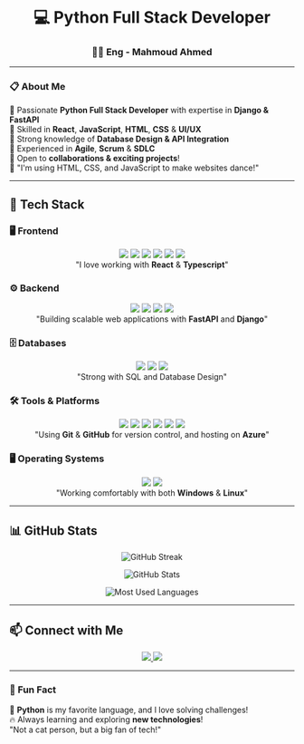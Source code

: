 <h1 align="center">💻 Python Full Stack Developer</h1>
<h3 align="center">👨‍💻 Eng - Mahmoud Ahmed</h3>

---

### 📋 About Me  
🔹 Passionate **Python Full Stack Developer** with expertise in **Django & FastAPI**  
🔹 Skilled in **React**, **JavaScript**, **HTML**, **CSS** & **UI/UX**  
🔹 Strong knowledge of **Database Design & API Integration**  
🔹 Experienced in **Agile**, **Scrum** & **SDLC**  
🔹 Open to **collaborations & exciting projects**!  
🔹 "I'm using HTML, CSS, and JavaScript to make websites dance!"

---

## 🚀 Tech Stack  

### 🖥️ Frontend  
<p align="center">
  <img src="https://img.shields.io/badge/HTML5-FF5733?style=for-the-badge&logo=html5&logoColor=white" />
  <img src="https://img.shields.io/badge/CSS3-008CBA?style=for-the-badge&logo=css3&logoColor=white" />
  <img src="https://img.shields.io/badge/JavaScript-F7DF1E?style=for-the-badge&logo=javascript&logoColor=black" />
  <img src="https://img.shields.io/badge/React-61DAFB?style=for-the-badge&logo=react&logoColor=black" />
  <img src="https://img.shields.io/badge/Bootstrap-7952B3?style=for-the-badge&logo=bootstrap&logoColor=white" />
  <img src="https://img.shields.io/badge/Figma-F24E1E?style=for-the-badge&logo=figma&logoColor=white" />
  <br />
  "I love working with <strong>React</strong> & <strong>Typescript</strong>"
</p>

### ⚙️ Backend  
<p align="center">
  <img src="https://img.shields.io/badge/Python-3776AB?style=for-the-badge&logo=python&logoColor=white" />
  <img src="https://img.shields.io/badge/Django-092E20?style=for-the-badge&logo=django&logoColor=white" />
  <img src="https://img.shields.io/badge/Flask-000000?style=for-the-badge&logo=flask&logoColor=white" />
  <img src="https://img.shields.io/badge/FastAPI-009688?style=for-the-badge&logo=fastapi&logoColor=white" />
  <br />
  "Building scalable web applications with <strong>FastAPI</strong> and <strong>Django</strong>"
</p>

### 🗄️ Databases  
<p align="center">
  <img src="https://img.shields.io/badge/MySQL-4479A1?style=for-the-badge&logo=mysql&logoColor=white" />
  <img src="https://img.shields.io/badge/PostgreSQL-336791?style=for-the-badge&logo=postgresql&logoColor=white" />
  <img src="https://img.shields.io/badge/SQLite-003B57?style=for-the-badge&logo=sqlite&logoColor=white" />
  <br />
  "Strong with SQL and Database Design"
</p>

### 🛠️ Tools & Platforms  
<p align="center">
  <img src="https://img.shields.io/badge/Git-F1502F?style=for-the-badge&logo=git&logoColor=white" />
  <img src="https://img.shields.io/badge/GitHub-181717?style=for-the-badge&logo=github&logoColor=white" />
  <img src="https://img.shields.io/badge/VS_Code-007ACC?style=for-the-badge&logo=visualstudiocode&logoColor=white" />
  <img src="https://img.shields.io/badge/LinkedIn-0077B5?style=for-the-badge&logo=linkedin&logoColor=white" />
  <img src="https://img.shields.io/badge/Vercel-000000?style=for-the-badge&logo=vercel&logoColor=white" />
  <img src="https://img.shields.io/badge/Azure-0089D6?style=for-the-badge&logo=microsoftazure&logoColor=white" />
  <br />
  "Using <strong>Git</strong> & <strong>GitHub</strong> for version control, and hosting on <strong>Azure</strong>"
</p>

### 🖥️ Operating Systems  
<p align="center">
  <img src="https://img.shields.io/badge/Windows-0078D6?style=for-the-badge&logo=windows&logoColor=white" />
  <img src="https://img.shields.io/badge/Linux-FCC624?style=for-the-badge&logo=linux&logoColor=black" />
  <br />
  "Working comfortably with both <strong>Windows</strong> & <strong>Linux</strong>"
</p>

---

## 📊 GitHub Stats  
<p align="center">
  <img src="https://github-readme-streak-stats.herokuapp.com?user=MahmoudEissaM&theme=tokyonight&hide_border=true" alt="GitHub Streak" />
</p>
<p align="center">
  <img src="https://github-readme-stats.vercel.app/api?username=MahmoudEissaM&show_icons=true&theme=radical" alt="GitHub Stats" />
</p>
<p align="center">
  <img src="https://github-readme-stats.vercel.app/api/top-langs/?username=MahmoudEissaM&layout=compact&theme=dark" alt="Most Used Languages" />
</p>

---

## 📫 Connect with Me  
<p align="center">
  <a href="https://linkedin.com/in/MahmoudEissaM">
    <img src="https://img.shields.io/badge/LinkedIn-0077B5?style=for-the-badge&logo=linkedin&logoColor=white" />
  </a>
  <a href="https://github.com/MahmoudEissaM">
    <img src="https://img.shields.io/badge/GitHub-181717?style=for-the-badge&logo=github&logoColor=white" />
  </a>
</p>

---

### 🎉 Fun Fact  
🐍 **Python** is my favorite language, and I love solving challenges!  
🔥 Always learning and exploring **new technologies**!  
"Not a cat person, but a big fan of tech!"
